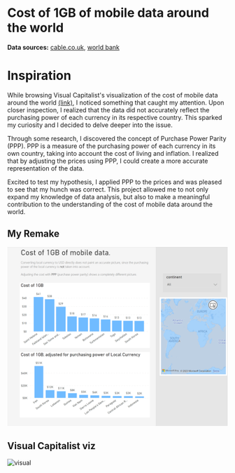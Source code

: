 # Cost of 1GB of mobile data around the world

**Data sources:** [cable.co.uk](https://www.cable.co.uk/mobiles/worldwide-data-pricing/), [world bank](https://data.worldbank.org/indicator/PA.NUS.PPP)

# Inspiration

While browsing Visual Capitalist's visualization of the cost of mobile data around the world [(link)](https://www.visualcapitalist.com/cost-of-mobile-data-worldwide/), I noticed something that caught my attention. Upon closer inspection, I realized that the data did not accurately reflect the purchasing power of each currency in its respective country. This sparked my curiosity and I decided to delve deeper into the issue.

Through some research, I discovered the concept of Purchase Power Parity (PPP). PPP is a measure of the purchasing power of each currency in its own country, taking into account the cost of living and inflation. I realized that by adjusting the prices using PPP, I could create a more accurate representation of the data.

Excited to test my hypothesis, I applied PPP to the prices and was pleased to see that my hunch was correct. This project allowed me to not only expand my knowledge of data analysis, but also to make a meaningful contribution to the understanding of the cost of mobile data around the world.

## My Remake
![my viz](cost-of-1GB.png)

## Visual Capitalist viz
![visual](https://www.visualcapitalist.com/cost-of-mobile-data-worldwide/)
